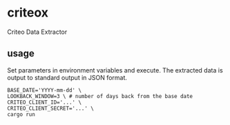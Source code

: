 # criteox

Criteo Data Extractor

## usage

Set parameters in environment variables and execute. The extracted data is output to standard output in JSON format.

```shell
BASE_DATE='YYYY-mm-dd' \
LOOKBACK_WINDOW=3 \ # number of days back from the base date
CRITEO_CLIENT_ID='...' \
CRITEO_CLIENT_SECRET='...' \
cargo run
```

